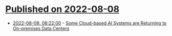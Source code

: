 # [Published on 2022-08-08](index.md)

* [2022-08-08, 08:22:00](https://soylentnews.org/article.pl?sid=22/08/07/1611200&from=rss) - [Some Cloud-based AI Systems are Returning to On-premises Data Centers](https://soylentnews.org/article.pl?sid=22/08/07/1611200&from=rss)
